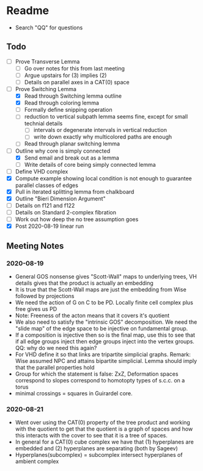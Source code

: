 # Readme

- Search "QQ" for questions

## Todo

- [ ] Prove Transverse Lemma
  - [ ] Go over notes for this from last meeting
  - [ ] Argue upstairs for (3) implies (2)
  - [ ] Details on parallel axes in a CAT(0) space
- [ ] Prove Switching Lemma
  - [x] Read through Switching lemma outline
  - [x] Read through coloring lemma
  - [ ] Formally define snipping operation
  - [ ] reduction to vertical subpath lemma seems fine, except for small technial details
    - [ ] intervals or degenerate intervals in vertical reduction
    - [ ] write down exactly why multicolored paths are enough
  - [ ] Read through planar switching lemma
- [ ] Outline why core is simply connected
  - [x] Send email and break out as a lemma
  - [ ] Write details of core being simply connected lemma
- [ ] Define VHD complex
- [x] Compute example showing local condition is not enough to guarantee parallel classes of edges
- [x] Pull in iterated splitting lemma from chalkboard
- [x] Outline "Bieri Dimension Argument"
- [ ] Details on f121 and f122
- [ ] Details on Standard 2-complex fibration
- [ ] Work out how deep the no tree assumption goes
- [x] Post 2020-08-19 linear run

## Meeting Notes

### 2020-08-19

- General GOS nonsense gives "Scott-Wall" maps to underlying trees, VH details gives that the product is actually an embedding
- It is true that the Scott-Wall maps are just the embedding from Wise followed by projections
- We need the action of G on C to be PD. Locally finite cell complex plus free gives us PD
- Note: Freeness of the acton means that it covers it's quotient
- We also need to satisfy the "intrinsic GOS" decomposition. We need the "slide map" of the edge space to be injective on fundamental group.
- If a composition is injective then so is the final map, use this to see that if all edge groups inject then edge groups inject into the vertex groups. QQ: why do we need this again?
- For VHD define it so that links are tripartite simplicial graphs. Remark: Wise assumed NPC and attains bipartite simplicial. Lemma should imply that the parallel properties hold
- Group for which the statement is false: ZxZ, Deformation spaces correspond to slopes correspond to homotopty types of s.c.c. on a torus
- minimal crossings = squares in Guirardel core.

### 2020-08-21

- Went over using the CAT(0) property of the tree product and working with the quotient to get that the quotient is a graph of spaces and how this interacts with the cover to see that it is a tree of spaces.
- In general for a CAT(0) cube complex we have that (1) hyperplanes are embedded and (2) hyperplanes are separating (both by Sageev)
- Hyperplanes(subcomplex) = subcomplex intersect hyperplanes of ambient complex

